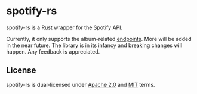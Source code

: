 # spotify-rs
spotify-rs is a Rust wrapper for the Spotify API.

Currently, it only supports the album-related [endpoints](https://developer.spotify.com/documentation/web-api/reference/get-an-album). More will be added in the near future. The library is in its infancy and breaking changes will happen. Any feedback is appreciated.

## License
spotify-rs is dual-licensed under [Apache 2.0](https://github.com/Bogpan/spotify-rs/blob/main/LICENSE-APACHE) and [MIT](https://github.com/Bogpan/spotify-rs/blob/main/LICENSE-MIT) terms.
